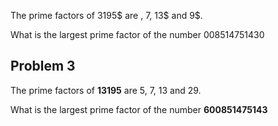 <p>The prime factors of 3195$ are , 7, 13$ and 9$.</p>
<p>What is the largest prime factor of the number 008514751430</p>
<h2>Problem 3</h2>
<p>The prime factors of <strong>13195</strong> are 5, 7, 13 and 29.</p>
<p>What is the largest prime factor of the number <strong>600851475143</strong></p>

